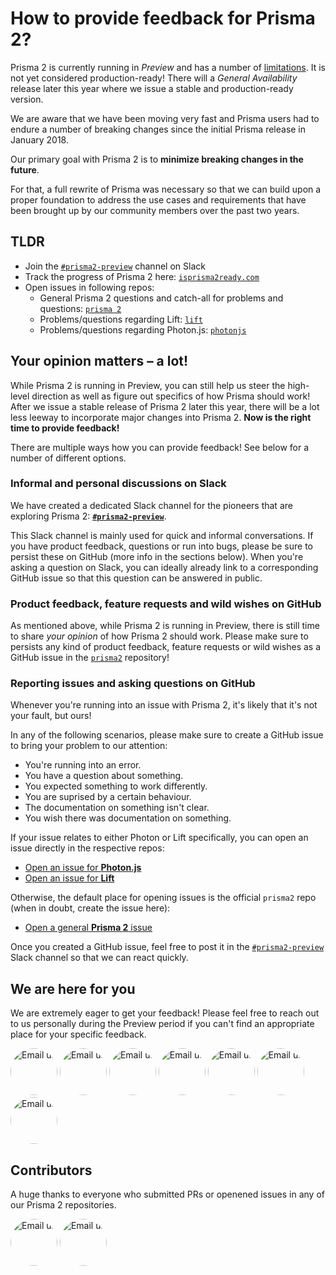 # How to provide feedback for Prisma 2?

Prisma 2 is currently running in _Preview_ and has a number of [limitations](./limitations.md). It is not yet considered production-ready! There will a _General Availability_ release later this year where we issue a stable and production-ready version.

We are aware that we have been moving very fast and Prisma users had to endure a number of breaking changes since the initial Prisma release in January 2018. 

Our primary goal with Prisma 2 is to **minimize breaking changes in the future**. 

For that, a full rewrite of Prisma was necessary so that we can build upon a proper foundation to address the use cases and requirements that have been brought up by our community members over the past two years.

## TLDR

- Join the [`#prisma2-preview`](https://prisma.slack.com/messages/CKQTGR6T0/) channel on Slack
- Track the progress of Prisma 2 here: [`isprisma2ready.com`](https://www.isprisma2ready.com)
- Open issues in following repos:
  - General Prisma 2 questions and catch-all for problems and questions: [`prisma 2`](https://github.com/prisma/prisma2)
  - Problems/questions regarding Lift: [`lift`](https://github.com/prisma/lift)
  - Problems/questions regarding Photon.js: [`photonjs`](https://github.com/prisma/photonjs)

## Your opinion matters – a lot!

While Prisma 2 is running in Preview, you can still help us steer the high-level direction as well as figure out specifics of how Prisma should work! After we issue a stable release of Prisma 2 later this year, there will be a lot less leeway to incorporate major changes into Prisma 2. **Now is the right time to provide feedback!** 

There are multiple ways how you can provide feedback! See below for a number of different options.

### Informal and personal discussions on Slack

We have created a dedicated Slack channel for the pioneers that are exploring Prisma 2: [**`#prisma2-preview`**](https://prisma.slack.com/messages/CKQTGR6T0/). 

This Slack channel is mainly used for quick and informal conversations. If you have product feedback, questions or run into bugs, please be sure to persist these on GitHub (more info in the sections below). When you're asking a question on Slack, you can ideally already link to a corresponding GitHub issue so that this question can be answered in public.

### Product feedback, feature requests and wild wishes on GitHub

As mentioned above, while Prisma 2 is running in Preview, there is still time to share _your opinion_ of how Prisma 2 should work. Please make sure to persists any kind of product feedback, feature requests or wild wishes as a GitHub issue in the [`prisma2`](https://github.com/prisma/prisma2) repository!

### Reporting issues and asking questions on GitHub

Whenever you're running into an issue with Prisma 2, it's likely that it's not your fault, but ours! 

In any of the following scenarios, please make sure to create a GitHub issue to bring your problem to our attention:

- You're running into an error.
- You have a question about something.
- You expected something to work differently.
- You are suprised by a certain behaviour.
- The documentation on something isn't clear.
- You wish there was documentation on something.

If your issue relates to either Photon or Lift specifically, you can open an issue directly in the respective repos:

- [Open an issue for **Photon.js**](https://github.com/prisma/photonjs/issues/new)
- [Open an issue for **Lift**](https://github.com/prisma/lift/issues/new)

Otherwise, the default place for opening issues is the official `prisma2` repo (when in doubt, create the issue here):

- [Open a general **Prisma 2** issue](https://github.com/prisma/prisma2/issues/new)

Once you created a GitHub issue, feel free to post it in the [`#prisma2-preview`](https://prisma.slack.com/messages/CKQTGR6T0/) Slack channel so that we can react quickly.

## We are here for you

We are extremely eager to get your feedback! Please feel free to reach out to us personally during the Preview period if you can't find an appropriate place for your specific feedback.

<a href="mailto:schickling@prisma.io?subject=Prisma 2 Feedback for Johannes"><img width="75px" style="border-radius:50%;" alt="Email us" src="https://pbs.twimg.com/profile_images/670932364491669504/N4-NLlZ0_400x400.jpg"></a>
<a href="mailto:sverdlov@prisma.io?subject=Prisma 2 Feedback for Etel"><img width="75px" style="border-radius:50%;" alt="Email us" src="https://pbs.twimg.com/profile_images/1139455302988914688/VleSmw1Q_400x400.png"></a>
<a href="mailto:mueller@prisma.io?subject=Prisma 2 Feedback for Matt"><img width="75px" style="border-radius:50%;" alt="Email us" src="https://pbs.twimg.com/profile_images/1067441283558367232/X3T81W8I_400x400.jpg"></a>
<a href="mailto:suchanek@prisma.io?subject=Prisma 2 Feedback for Tim"><img width="75px" style="border-radius:50%;" alt="Email us" src="https://pbs.twimg.com/profile_images/1046724373472845824/RecM9fcC_400x400.jpg"></a>
<a href="mailto:singh@prisma.io?subject=Prisma 2 Feedback for Divyendy"><img width="75px" style="border-radius:50%;" alt="Email us" src="https://pbs.twimg.com/profile_images/1136464314083287040/nIocY54I_400x400.jpg"></a>
<a href="mailto:panth@prisma.io?subject=Prisma 2 Feedback for Harshit"><img width="75px" style="border-radius:50%;" alt="Email us" src="https://pbs.twimg.com/profile_images/1142528238566162432/HWghFOWd_400x400.jpg"></a>
<a href="mailto:burk@prisma.io?subject=Prisma 2 Feedback for Nikolas"><img width="75px" style="border-radius:50%;" alt="Email us" src="https://pbs.twimg.com/profile_images/938876572802650112/owTdBnzU_400x400.jpg"></a>

## Contributors

A huge thanks to everyone who submitted PRs or openened issues in any of our Prisma 2 repositories. 

<a href="https://github.com/iherger"><img width="75px" style="border-radius:50%;" alt="Email us" src="https://avatars1.githubusercontent.com/u/36133712?s=400&v=4"></a>
<a href="https://github.com/Andrew1325"><img width="75px" style="border-radius:50%;" alt="Email us" src="https://avatars2.githubusercontent.com/u/38718635?s=400&v=4"></a>